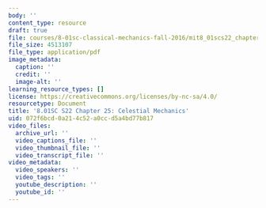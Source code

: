 ```yaml
---
body: ''
content_type: resource
draft: true
file: courses/8-01sc-classical-mechanics-fall-2016/mit8_01scs22_chapter25new.pdf
file_size: 4513107
file_type: application/pdf
image_metadata:
  caption: ''
  credit: ''
  image-alt: ''
learning_resource_types: []
license: https://creativecommons.org/licenses/by-nc-sa/4.0/
resourcetype: Document
title: '8.01SC S22 Chapter 25: Celestial Mechanics'
uid: 072f6bcd-0a21-4c52-a0cc-d5a4bd77b817
video_files:
  archive_url: ''
  video_captions_file: ''
  video_thumbnail_file: ''
  video_transcript_file: ''
video_metadata:
  video_speakers: ''
  video_tags: ''
  youtube_description: ''
  youtube_id: ''
---
```

